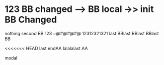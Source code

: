 # 123 BB changed --> BB local ->> init BB Changed

nothing second BB
123
~@#@#@#@
12312321321
last BBlast BBlast BBlast BB

<<<<<<< HEAD
last endAA
lalalalast AA

modal
